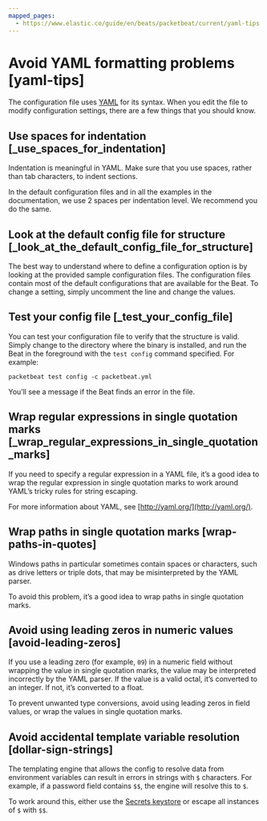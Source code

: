 ```yaml
---
mapped_pages:
  - https://www.elastic.co/guide/en/beats/packetbeat/current/yaml-tips.html
---
```


# Avoid YAML formatting problems [yaml-tips]

The configuration file uses [YAML](http://yaml.org/) for its syntax. When you edit the file to modify configuration settings, there are a few things that you should know.


## Use spaces for indentation [_use_spaces_for_indentation]

Indentation is meaningful in YAML. Make sure that you use spaces, rather than tab characters, to indent sections.

In the default configuration files and in all the examples in the documentation, we use 2 spaces per indentation level. We recommend you do the same.


## Look at the default config file for structure [_look_at_the_default_config_file_for_structure]

The best way to understand where to define a configuration option is by looking at the provided sample configuration files. The configuration files contain most of the default configurations that are available for the Beat. To change a setting, simply uncomment the line and change the values.


## Test your config file [_test_your_config_file]

You can test your configuration file to verify that the structure is valid. Simply change to the directory where the binary is installed, and run the Beat in the foreground with the `test config` command specified. For example:

```shell
packetbeat test config -c packetbeat.yml
```

You’ll see a message if the Beat finds an error in the file.


## Wrap regular expressions in single quotation marks [_wrap_regular_expressions_in_single_quotation_marks]

If you need to specify a regular expression in a YAML file, it’s a good idea to wrap the regular expression in single quotation marks to work around YAML’s tricky rules for string escaping.

For more information about YAML, see [http://yaml.org/](http://yaml.org/).


## Wrap paths in single quotation marks [wrap-paths-in-quotes]

Windows paths in particular sometimes contain spaces or characters, such as drive letters or triple dots, that may be misinterpreted by the YAML parser.

To avoid this problem, it’s a good idea to wrap paths in single quotation marks.


## Avoid using leading zeros in numeric values [avoid-leading-zeros]

If you use a leading zero (for example, `09`) in a numeric field without wrapping the value in single quotation marks, the value may be interpreted incorrectly by the YAML parser. If the value is a valid octal, it’s converted to an integer. If not, it’s converted to a float.

To prevent unwanted type conversions, avoid using leading zeros in field values, or wrap the values in single quotation marks.


## Avoid accidental template variable resolution [dollar-sign-strings]

The templating engine that allows the config to resolve data from environment variables can result in errors in strings with `$` characters. For example, if a password field contains `$$`, the engine will resolve this to `$`.

To work around this, either use the [Secrets keystore](/reference/packetbeat/keystore.md) or escape all instances of `$` with `$$`.

